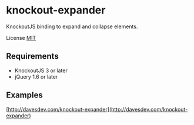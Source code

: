 knockout-expander
=================

KnockoutJS binding to expand and collapse elements.

License [MIT](http://opensource.org/licenses/mit-license.php)

Requirements
------------

* KnockoutJS 3 or later
* jQuery 1.6 or later

Examples
--------

[http://davesdev.com/knockout-expander](http://davesdev.com/knockout-expander)